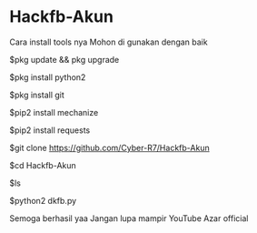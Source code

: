 # Hackfb-Akun

Cara install tools nya 
Mohon di gunakan dengan baik

$pkg update && pkg upgrade

$pkg install python2

$pkg install git

$pip2 install mechanize

$pip2 install requests

$git clone https://github.com/Cyber-R7/Hackfb-Akun

$cd Hackfb-Akun

$ls

$python2 dkfb.py

Semoga berhasil yaa
Jangan lupa mampir YouTube Azar official

